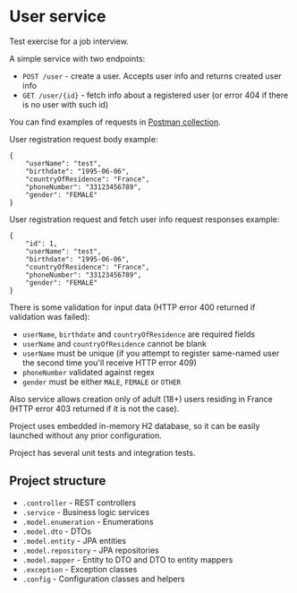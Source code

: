 # User service

Test exercise for a job interview.

A simple service with two endpoints:

- `POST /user` - create a user. Accepts user info and returns created user info
- `GET /user/{id}` - fetch info about a registered user (or error 404 if there is no user with such id)

You can find examples of requests in [Postman collection](user_service.postman_collection.json).

User registration request body example:

    {
        "userName": "test",
        "birthdate": "1995-06-06",
        "countryOfResidence": "France",
        "phoneNumber": "33123456789",
        "gender": "FEMALE"
    }

User registration request and fetch user info request responses example:

    {
        "id": 1,
        "userName": "test",
        "birthdate": "1995-06-06",
        "countryOfResidence": "France",
        "phoneNumber": "33123456789",
        "gender": "FEMALE"
    }

There is some validation for input data (HTTP error 400 returned if validation was failed):

- `userName`, `birthdate` and `countryOfResidence` are required fields
- `userName` and `countryOfResidence` cannot be blank
- `userName` must be unique (if you attempt to register same-named user the second time you'll receive HTTP error 409)
- `phoneNumber` validated against regex
- `gender` must be either `MALE`, `FEMALE` or `OTHER`

Also service allows creation only of adult (18+) users residing in France
(HTTP error 403 returned if it is not the case).

Project uses embedded in-memory H2 database, so it can be easily launched without any prior configuration.

Project has several unit tests and integration tests.

## Project structure

- `.controller` - REST controllers
- `.service` - Business logic services
- `.model.enumeration` - Enumerations
- `.model.dto` - DTOs
- `.model.entity` - JPA entities
- `.model.repository` - JPA repositories
- `.model.mapper` - Entity to DTO and DTO to entity mappers
- `.exception` - Exception classes
- `.config` - Configuration classes and helpers
